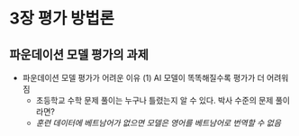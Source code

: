 # 3장 평가 방법론

## 파운데이션 모델 평가의 과제

- 파운데이션 모델 평가가 어려운 이유
  (1) AI 모델이 똑똑해질수록 평가가 더 어려워짐  
    - 초등학교 수학 문제 풀이는 누구나 틀렸는지 알 수 있다. 박사 수준의 문제 풀이라면?
    - *훈련 데이터에 베트남어가 없으면 모델은 영어를 베트남어로 번역할 수 없음*
